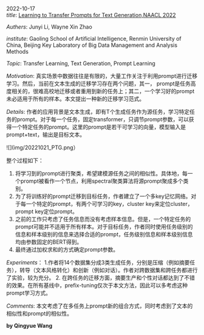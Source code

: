 
<br>2022-10-17</br>
*title*:
[Learning to Transfer Prompts for Text Generation,NAACL 2022](https://github.com/RUCAIBox/Transfer-Prompts-for-Text-Generation)

*Authers*: 
Junyi Li, Wayne Xin Zhao

*institute*: 
Gaoling School of Artificial Intelligence, Renmin University of China, Beijing Key Laboratory of Big Data Management and Analysis Methods

*Topic*: 
Transfer Learning, Text Generation, Prompt Learning 

*Motivation*: 
真实场景中数据往往是有限的，大量工作关注于利用prompt进行迁移学习。然后，当前在文本生成的迁移学习存在两个问题，其一， prompt是任务高度相关的，很难高校地迁移或者重用到新的任务上；其二，一个学习好的prompt未必适用于所有的样本。本文提出一种新的迁移学习范式。

*Details*: 
作者的应用背景是文本生成，即有T个生成任务作为源任务，学习特定任务的prompt。对于每一个任务，固定transformer，只调节prompt参数，可以获得一个特定任务的prompt。这里的prompt是若干可学习的向量，模型输入是prompt+text，输出是目标文本。

![](img/20221021_PTG.png）

整个过程如下：
1. 将学习到的prompt进行聚类，希望建模源任务之间的相似性。具体地，每一个prompt被看作一个节点，利用spectral聚类算法将源prompt聚成多个类别。
2. 为了将训练好的prompt迁移到目标任务，作者建立了一个多key记忆网络。对于每一个特定的prompt，有两个可学习的key，cluster key来定位cluster，prompt key定位prompt。
3. 之前的工作只考虑了任务信息而没有考虑样本信息。但是，一个特定任务的prompt可能并不适用于所有样本。对于目标任务，作者同时使用任务级别的信息和样本级别的信息来选择合适的prompt，任务级别信息和样本级别信息均由参数固定的BERT得到。
4. 最终通过加权求和的方式确定prompt参数。

*Experiments*：
1.作者将14个数据集分成3类生成任务，分别是压缩（例如摘要任务），转导（文本风格转化）和创新（例如对话）。作者对跨数据集和跨任务都进行了实验，较为充分。
2. 在跨任务的迁移方面，摘要生产和个性对话都达到了不错的效果。在所有基线中，prefix-tuning仅次于本文方法，因此可以多考虑这种prompt学习方式。

*Comments*:
本文考虑了在多任务上prompt新的组合方式，同时考虑到了文本的相似性和prompt的相似性。

**by Qingyue Wang**
